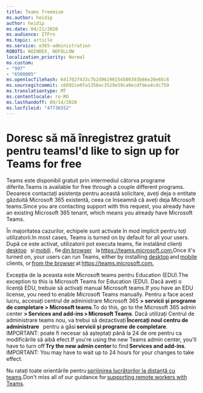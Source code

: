 ```yaml
---
title: Teams freemium
ms.author: heidip
author: heidip
ms.date: 04/21/2020
ms.audience: ITPro
ms.topic: article
ms.service: o365-administration
ROBOTS: NOINDEX, NOFOLLOW
localization_priority: Normal
ms.custom:
- "997"
- "6500005"
ms.openlocfilehash: 641702f433c7b2d96198154500393b66e20e65c6
ms.sourcegitcommit: c6692ce0fa1358ec3529e59ca0ecdfdea4cdc759
ms.translationtype: MT
ms.contentlocale: ro-RO
ms.lasthandoff: 09/14/2020
ms.locfileid: "47736552"
---
```

# <a name="id-like-to-sign-up-for-teams-for-free"></a><span data-ttu-id="cfc0c-102">Doresc să mă înregistrez gratuit pentru teams</span><span class="sxs-lookup"><span data-stu-id="cfc0c-102">I'd like to sign up for Teams for free</span></span>

<span data-ttu-id="cfc0c-103">Teams este disponibil gratuit prin intermediul câtorva programe diferite.</span><span class="sxs-lookup"><span data-stu-id="cfc0c-103">Teams is available for free through a couple different programs.</span></span> <span data-ttu-id="cfc0c-104">Deoarece contactați asistența pentru această solicitare, aveți deja o entitate găzduită Microsoft 365 existentă, ceea ce înseamnă că aveți deja Microsoft teams.</span><span class="sxs-lookup"><span data-stu-id="cfc0c-104">Since you are contacting support with this request, you already have an existing Microsoft 365 tenant, which means you already have Microsoft Teams.</span></span>

<span data-ttu-id="cfc0c-105">În majoritatea cazurilor, echipele sunt activate în mod implicit pentru toți utilizatorii.</span><span class="sxs-lookup"><span data-stu-id="cfc0c-105">In most cases, Teams is turned on by default for all your users.</span></span> <span data-ttu-id="cfc0c-106">După ce este activat, utilizatorii pot executa teams, fie instalând clienți [desktop](https://docs.microsoft.com/MicrosoftTeams/get-clients#desktop-client)   și [mobili](https://docs.microsoft.com/MicrosoftTeams/get-clients#mobile-clients) , fie [din browser](https://docs.microsoft.com/MicrosoftTeams/get-clients#web-client)   la <https://teams.microsoft.com.></span><span class="sxs-lookup"><span data-stu-id="cfc0c-106">Once it's turned on, your users can run Teams, either by installing [desktop](https://docs.microsoft.com/MicrosoftTeams/get-clients#desktop-client) and [mobile](https://docs.microsoft.com/MicrosoftTeams/get-clients#mobile-clients) clients, or [from the browser](https://docs.microsoft.com/MicrosoftTeams/get-clients#web-client) at <https://teams.microsoft.com.></span></span>

<span data-ttu-id="cfc0c-107">Excepția de la aceasta este Microsoft teams pentru Education (EDU).</span><span class="sxs-lookup"><span data-stu-id="cfc0c-107">The exception to this is Microsoft Teams for Education (EDU).</span></span> <span data-ttu-id="cfc0c-108">Dacă aveți o licență EDU, trebuie să activați manual Microsoft teams.</span><span class="sxs-lookup"><span data-stu-id="cfc0c-108">If you have an EDU license, you need to enable Microsoft Teams manually.</span></span> <span data-ttu-id="cfc0c-109">Pentru a face acest lucru, accesați centrul de administrare Microsoft 365 **> servicii și programe de completare > Microsoft teams**.</span><span class="sxs-lookup"><span data-stu-id="cfc0c-109">To do this, go to the Microsoft 365 admin center **> Services and add-ins > Microsoft Teams**.</span></span> <span data-ttu-id="cfc0c-110">Dacă utilizați Centrul de administrare teams nou, va trebui să dezactivați **Încercați noul centru de administrare**   pentru a găsi **servicii și programe de completare**. IMPORTANT: poate fi necesar să așteptați până la 24 de ore pentru ca modificările să aibă efect.</span><span class="sxs-lookup"><span data-stu-id="cfc0c-110">If you're using the new Teams admin center, you'll have to turn off **Try the new admin center** to find **Services and add-ins**. IMPORTANT: You may have to wait up to 24 hours for your changes to take effect.</span></span>

<span data-ttu-id="cfc0c-111">Nu ratați toate orientările pentru [sprijinirea lucrătorilor la distanță cu teams](https://docs.microsoft.com/MicrosoftTeams/support-remote-work-with-teams).</span><span class="sxs-lookup"><span data-stu-id="cfc0c-111">Don't miss all of our guidance for [supporting remote workers with Teams](https://docs.microsoft.com/MicrosoftTeams/support-remote-work-with-teams).</span></span>

